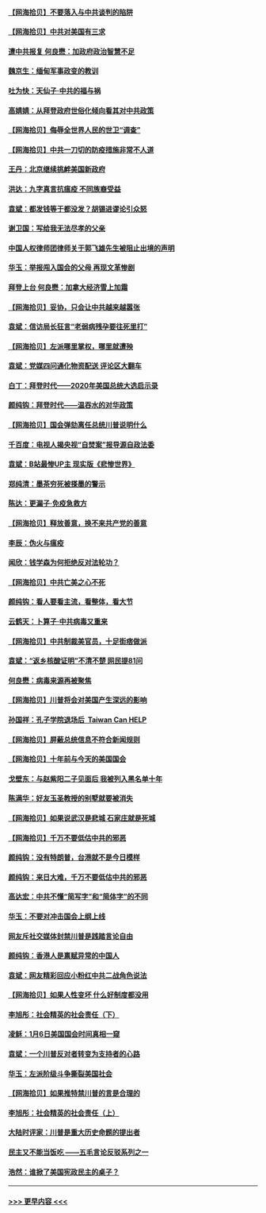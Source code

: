 #### [【网海拾贝】不要落入与中共谈判的陷阱](../pages/nsc993/n12735229.md?t=02061801) 
#### [【网海拾贝】中共对美国有三求](../pages/nsc993/n12735197.md?t=02061801) 
#### [遭中共报复 何良懋：加政府政治智慧不足](../pages/nsc993/n12734323.md?t=02061801) 
#### [魏京生：缅甸军事政变的教训](../pages/nsc993/n12732470.md?t=02061801) 
#### [吐为快：天仙子·中共的福与祸](../pages/nsc993/n12732165.md?t=02061801) 
#### [高婧婧：从拜登政府世俗化倾向看其对中共政策](../pages/nsc993/n12730028.md?t=02061801) 
#### [【网海拾贝】侮辱全世界人民的世卫“调查”](../pages/nsc993/n12727884.md?t=02061801) 
#### [【网海拾贝】中共一刀切的防疫措施非常不人道](../pages/nsc993/n12724879.md?t=02061801) 
#### [王丹：北京继续挑衅美国新政府](../pages/nsc993/n12722456.md?t=02061801) 
#### [洪达：九字真言抗瘟疫 不同族裔受益](../pages/nsc993/n12722448.md?t=02061801) 
#### [袁斌：都发钱等于都没发？胡锡进谬论引众怒](../pages/nsc993/n12722393.md?t=02061801) 
#### [谢卫国：写给我无法尽孝的父亲](../pages/nsc993/n12720325.md?t=02061801) 
#### [中国人权律师团律师关于郭飞雄先生被阻止出境的声明](../pages/nsc993/n12720203.md?t=02061801) 
#### [华玉：举报闯入国会的父母 再现文革惨剧](../pages/nsc993/n12719070.md?t=02061801) 
#### [拜登上台 何良懋：加拿大经济雪上加霜](../pages/nsc993/n12718943.md?t=02061801) 
#### [【网海拾贝】妥协，只会让中共越来越嚣张](../pages/nsc993/n12717392.md?t=02061801) 
#### [袁斌：信访局长狂言“老弱病残孕要往死里打”](../pages/nsc993/n12717343.md?t=02061801) 
#### [【网海拾贝】左派哪里掌权，哪里就遭殃](../pages/nsc993/n12715009.md?t=02061801) 
#### [袁斌：党媒四问通化物资配送 评论区大翻车](../pages/nsc993/n12714950.md?t=02061801) 
#### [白丁：拜登时代——2020年美国总统大选启示录](../pages/nsc993/n12714920.md?t=02061801) 
#### [颜纯钩：拜登时代——温吞水的对华政策](../pages/nsc993/n12713245.md?t=02061801) 
#### [【网海拾贝】国会弹劾离任总统川普说明什么](../pages/nsc993/n12712816.md?t=02061801) 
#### [千百度：电视人揭央视“自焚案”报导源自政法委](../pages/nsc993/n12709760.md?t=02061801) 
#### [袁斌：B站最惨UP主 现实版《悲惨世界》](../pages/nsc993/n12709686.md?t=02061801) 
#### [郑纯清：墨茶穷死被搽墨的警示](../pages/nsc993/n12709262.md?t=02061801) 
#### [陈达：更漏子·免疫急救方](../pages/nsc993/n12709244.md?t=02061801) 
#### [【网海拾贝】释放善意，换不来共产党的善意](../pages/nsc993/n12708361.md?t=02061801) 
#### [李辰：伪火与瘟疫](../pages/nsc993/n12707981.md?t=02061801) 
#### [闻欣：钱学森为何拒绝反对法轮功？](../pages/nsc993/n12707407.md?t=02061801) 
#### [【网海拾贝】中共亡美之心不死](../pages/nsc993/n12707621.md?t=02061801) 
#### [颜纯钩：看人要看主流，看整体，看大节](../pages/nsc993/n12707536.md?t=02061801) 
#### [云鹤天：卜算子‧中共病毒又重来](../pages/nsc993/n12707408.md?t=02061801) 
#### [【网海拾贝】中共制裁美官员，十足街痞做派](../pages/nsc993/n12705115.md?t=02061801) 
#### [袁斌：“返乡核酸证明”不清不楚 网民提81问](../pages/nsc993/n12704982.md?t=02061801) 
#### [何良懋：病毒来源再被聚焦](../pages/nsc993/n12704944.md?t=02061801) 
#### [【网海拾贝】川普将会对美国产生深远的影响](../pages/nsc993/n12703045.md?t=02061801) 
#### [孙国祥：孔子学院退场后  Taiwan Can HELP](../pages/nsc993/n12702430.md?t=02061801) 
#### [【网海拾贝】屏蔽总统信息不符合新闻规则](../pages/nsc993/n12699998.md?t=02061801) 
#### [【网海拾贝】十年前与今天的美国国会](../pages/nsc993/n12696993.md?t=02061801) 
#### [戈壁东：与赵紫阳二子见面后 我被列入黑名单十年](../pages/nsc993/n12696215.md?t=02061801) 
#### [陈满华：好友玉圣教授的别墅就要被消失](../pages/nsc993/n12695411.md?t=02061801) 
#### [【网海拾贝】如果说武汉是悲城 石家庄就是死城](../pages/nsc993/n12694589.md?t=02061801) 
#### [【网海拾贝】千万不要低估中共的邪恶](../pages/nsc993/n12692771.md?t=02061801) 
#### [颜纯钩：没有特朗普，台港就不是今日模样](../pages/nsc993/n12692678.md?t=02061801) 
#### [颜纯钩：来日大难，千万不要低估中共的邪恶](../pages/nsc993/n12692080.md?t=02061801) 
#### [高达宏：中共不懂“简写字”和“简体字”的不同](../pages/nsc993/n12692068.md?t=02061801) 
#### [华玉：不要对冲击国会上纲上线](../pages/nsc993/n12689948.md?t=02061801) 
#### [网友斥社交媒体封禁川普是践踏言论自由](../pages/nsc993/n12687482.md?t=02061801) 
#### [颜纯钩：香港人是禀赋异常的中国人](../pages/nsc993/n12685142.md?t=02061801) 
#### [袁斌：网友精彩回应小粉红中共二战角色说法](../pages/nsc993/n12684994.md?t=02061801) 
#### [【网海拾贝】如果人性变坏 什么好制度都没用](../pages/nsc993/n12683000.md?t=02061801) 
#### [李旭彤：社会精英的社会责任（下）](../pages/nsc993/n12680604.md?t=02061801) 
#### [凌稣：1月6日美国国会时间真相一窥](../pages/nsc993/n12682780.md?t=02061801) 
#### [袁斌：一个川普反对者转变为支持者的心路](../pages/nsc993/n12682700.md?t=02061801) 
#### [华玉：左派阶级斗争撕裂美国社会](../pages/nsc993/n12681226.md?t=02061801) 
#### [【网海拾贝】如果推特禁川普的言是合理的](../pages/nsc993/n12681232.md?t=02061801) 
#### [李旭彤：社会精英的社会责任（上）](../pages/nsc993/n12680501.md?t=02061801) 
#### [大陆时评家：川普是重大历史命题的提出者](../pages/nsc993/n12679904.md?t=02061801) 
#### [民主又不能当饭吃 ——五毛言论反驳系列之一](../pages/nsc993/n12679877.md?t=02061801) 
#### [浩然：谁掀了美国宪政民主的桌子？](../pages/nsc993/n12679850.md?t=02061801) 

----
#### [ >>> 更早内容 <<< ](../indexes/nsc993-earlier.md)

